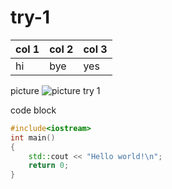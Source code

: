 # try-1
|col 1| col 2| col 3|
|-----|------|------|
|hi   | bye  | yes  |

picture
![picture try 1](https://d33wubrfki0l68.cloudfront.net/cb41dd8e38b0543a305f9c56db89b46caa802263/25192/assets/images/book-cover.jpg)



code block
```c++
#include<iostream>
int main()
{
	std::cout << "Hello world!\n";
	return 0;
}
```